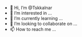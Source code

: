 - 👋 Hi, I’m @Tskkalnar
- 👀 I’m interested in ...
- 🌱 I’m currently learning ...
- 💞️ I’m looking to collaborate on ...
- 📫 How to reach me ...

<!---
Tskkalnar/Tskkalnar is a ✨ special ✨ repository because its `README.md` (this file) appears on your GitHub profile.
You can click the Preview link to take a look at your changes.
--->

